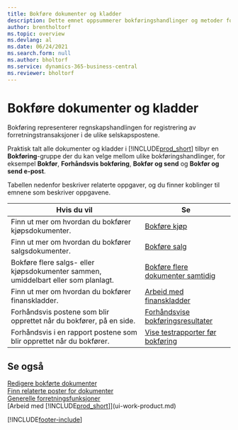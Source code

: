 ```yaml
---
title: Bokføre dokumenter og kladder
description: Dette emnet oppsummerer bokføringshandlinger og metoder for å bokføre dokumenter og kladder i de ulike firmapostene.
author: brentholtorf
ms.topic: overview
ms.devlang: al
ms.date: 06/24/2021
ms.search.form: null
ms.author: bholtorf
ms.service: dynamics-365-business-central
ms.reviewer: bholtorf
---
```

# <a name="posting-documents-and-journals"></a>Bokføre dokumenter og kladder

Bokføring representerer regnskapshandlingen for registrering av forretningstransaksjoner i de ulike selskapspostene.

Praktisk talt alle dokumenter og kladder i [!INCLUDE[prod_short](includes/prod_short.md)] tilbyr en **Bokføring**-gruppe der du kan velge mellom ulike bokføringshandlinger, for eksempel **Bokfør**, **Forhåndsvis bokføring**, **Bokfør og send** og **Bokfør og send e-post**.

Tabellen nedenfor beskriver relaterte oppgaver, og du finner koblinger til emnene som beskriver oppgavene.

| Hvis du vil | Se |
| --- | --- |
| Finn ut mer om hvordan du bokfører kjøpsdokumenter. |[Bokføre kjøp](ui-post-purchases.md) |
| Finn ut mer om hvordan du bokfører salgsdokumenter. |[Bokføre salg](ui-post-sales.md) |
| Bokføre flere salgs- eller kjøpsdokumenter sammen, umiddelbart eller som planlagt.|[Bokføre flere dokumenter samtidig](ui-batch-posting.md)|
| Finn ut mer om hvordan du bokfører finanskladder. |[Arbeid med finanskladder](ui-work-general-journals.md) |
| Forhåndsvis postene som blir opprettet når du bokfører, på en side. |[Forhåndsvise bokføringsresultater](ui-how-preview-post-results.md) |
| Forhåndsvis i en rapport postene som blir opprettet når du bokfører. |[Vise testrapporter før bokføring](ui-how-view-test-reports-posting.md) |

## <a name="see-also"></a>Se også

[Redigere bokførte dokumenter](across-edit-posted-document.md)  
[Finn relaterte poster for dokumenter](ui-find-entries.md)  
[Generelle forretningsfunksjoner](ui-across-business-areas.md)  
[Arbeid med [!INCLUDE[prod_short](includes/prod_short.md)]](ui-work-product.md)  

[!INCLUDE[footer-include](includes/footer-banner.md)]
